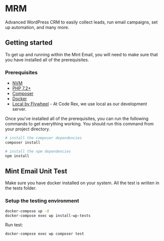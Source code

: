 # MRM

Advanced WordPress CRM to easily collect leads, run email campaigns, set up automation, and many more.


## Getting started

To get up and running within the Mint Email, you will need to make sure that you have installed all of the prerequisites.

### Prerequisites

* [NVM](https://github.com/nvm-sh/nvm#installing-and-updating)
* [PHP 7.2+](https://www.php.net/manual/en/install.php)
* [Composer](https://getcomposer.org/doc/00-intro.md)
* [Docker](https://docs.docker.com/desktop/install/mac-install/)
* [Local by Flywheel](https://localwp.com/) - At Code Rex, we use local as our development server.

Once you've installed all of the prerequisites, you can run the following commands to get everything working. You should run this command from your project directory.


```bash
# install the composer dependencies
composer install

# install the npm dependencies
npm install
```

## Mint Email Unit Test

Make sure you have docker installed on your system. All the test is wriiten in the tests folder.

### Setup the testing environment

```bash
docker-compose up -d
docker-compose exec wp install-wp-tests
```

Run test:

```bash
docker-compose exec wp composer test
```

